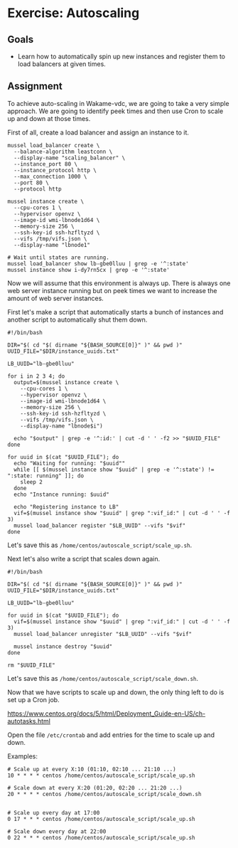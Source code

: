 # Exercise: Autoscaling

## Goals

* Learn how to automatically spin up new instances and register them to load balancers at given times.

## Assignment

To achieve auto-scaling in Wakame-vdc, we are going to take a very simple approach. We are going to identify peek times and then use Cron to scale up and down at those times.

First of all, create a load balancer and assign an instance to it.

```
mussel load_balancer create \
  --balance-algorithm leastconn \
  --display-name "scaling_balancer" \
  --instance_port 80 \
  --instance_protocol http \
  --max_connection 1000 \
  --port 80 \
  --protocol http

mussel instance create \
  --cpu-cores 1 \
  --hypervisor openvz \
  --image-id wmi-lbnode1d64 \
  --memory-size 256 \
  --ssh-key-id ssh-hzfltyzd \
  --vifs /tmp/vifs.json \
  --display-name "lbnode1"

# Wait until states are running.
mussel load_balancer show lb-gbe0lluu | grep -e '^:state'
mussel instance show i-dy7rn5cx | grep -e '^:state'
```

Now we will assume that this environment is always up. There is always one web server instance running but on peek times we want to increase the amount of web server instances.

First let's make a script that automatically starts a bunch of instances and another script to automatically shut them down.

```
#!/bin/bash

DIR="$( cd "$( dirname "${BASH_SOURCE[0]}" )" && pwd )"
UUID_FILE="$DIR/instance_uuids.txt"

LB_UUID="lb-gbe0lluu"

for i in 2 3 4; do
  output=$(mussel instance create \
    --cpu-cores 1 \
    --hypervisor openvz \
    --image-id wmi-lbnode1d64 \
    --memory-size 256 \
    --ssh-key-id ssh-hzfltyzd \
    --vifs /tmp/vifs.json \
    --display-name "lbnode$i")

  echo "$output" | grep -e '^:id:' | cut -d ' ' -f2 >> "$UUID_FILE"
done

for uuid in $(cat "$UUID_FILE"); do
  echo "Waiting for running: "$uuid""
  while [[ $(mussel instance show "$uuid" | grep -e '^:state') != ":state: running" ]]; do
    sleep 2
  done
  echo "Instance running: $uuid"

  echo "Registering instance to LB"
  vif=$(mussel instance show "$uuid" | grep ":vif_id:" | cut -d ' ' -f 3)
  mussel load_balancer register "$LB_UUID" --vifs "$vif"
done
```

Let's save this as `/home/centos/autoscale_script/scale_up.sh`.

Next let's also write a script that scales down again.

```
#!/bin/bash

DIR="$( cd "$( dirname "${BASH_SOURCE[0]}" )" && pwd )"
UUID_FILE="$DIR/instance_uuids.txt"

LB_UUID="lb-gbe0lluu"

for uuid in $(cat "$UUID_FILE"); do
  vif=$(mussel instance show "$uuid" | grep ":vif_id:" | cut -d ' ' -f 3)
  mussel load_balancer unregister "$LB_UUID" --vifs "$vif"

  mussel instance destroy "$uuid"
done

rm "$UUID_FILE"
```

Let's save this as `/home/centos/autoscale_script/scale_down.sh`.

Now that we have scripts to scale up and down, the only thing left to do is set up a Cron job.

https://www.centos.org/docs/5/html/Deployment_Guide-en-US/ch-autotasks.html

Open the file `/etc/crontab` and add entries for the time to scale up and down.

Examples:

```
# Scale up at every X:10 (01:10, 02:10 ... 21:10 ...)
10 * * * * centos /home/centos/autoscale_script/scale_up.sh

# Scale down at every X:20 (01:20, 02:20 ... 21:20 ...)
20 * * * * centos /home/centos/autoscale_script/scale_down.sh


# Scale up every day at 17:00
0 17 * * * centos /home/centos/autoscale_script/scale_up.sh

# Scale down every day at 22:00
0 22 * * * centos /home/centos/autoscale_script/scale_up.sh
```
